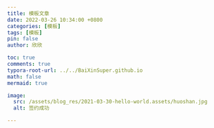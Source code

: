 ```yaml
---
title: 模板文章
date: 2022-03-26 10:34:00 +0800
categories: [模板]
tags: [模板]
pin: false
author: 欣欣

toc: true
comments: true
typora-root-url: ../../BaiXinSuper.github.io
math: false
mermaid: true

image:
  src: /assets/blog_res/2021-03-30-hello-world.assets/huoshan.jpg
  alt: 签约成功

---
```




